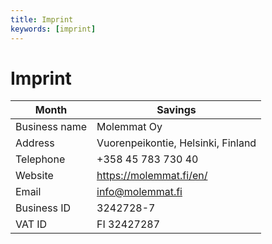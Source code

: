 ```yaml
---
title: Imprint
keywords: [imprint]
---
```


# Imprint

| Month    | Savings |
| -------- | ------- |
| Business name | Molemmat Oy |
| Address | Vuorenpeikontie, Helsinki, Finland |
| Telephone    | +358 45 783 730 40 |
| Website    | https://molemmat.fi/en/|
| Email    | info@molemmat.fi|
| Business ID    | 3242728-7|
| VAT ID    | FI 32427287|
